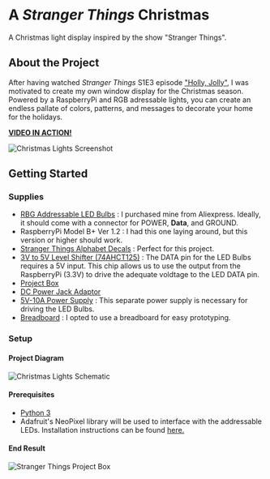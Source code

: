 # A *Stranger Things* Christmas
A Christmas light display inspired by the show "Stranger Things".

## About the Project
After having watched *Stranger Things* S1E3 episode ["Holly, Jolly"](https://www.youtube.com/watch?v=jIQ9z2bxXyg&t=164s), I was motivated to create my own window display for the Christmas season. Powered by a RaspberryPi and RGB adressable lights, you can create an endless pallate of colors, patterns, and messages to decorate your home for the holidays.  

[**VIDEO IN ACTION!**](https://youtube.com/shorts/BymeMe01auQ?feature=share)

![Christmas Lights Screenshot](https://user-images.githubusercontent.com/15962563/190881093-5bd219e3-c89d-4c47-8ea9-32bedf4eba52.png)

## Getting Started
### Supplies
- [RBG Addressable LED Bulbs](https://www.aliexpress.com/item/2255800248172165.html?spm=a2g0o.productlist.0.0.74976208uKK60Y&algo_pvid=a2220219-82c4-419d-ad9c-ef6253fb2516&algo_exp_id=a2220219-82c4-419d-ad9c-ef6253fb2516-16&pdp_ext_f=%7B%22sku_id%22%3A%2210000001794476841%22%7D&pdp_npi=2%40dis%21USD%2124.0%2124.0%21%21%21%21%21%4021031a5516634548348473792eca13%2110000001794476841%21sea&curPageLogUid=l6cWeQ7v3NDj) : I purchased mine from Aliexpress. Ideally, it should come with a connector for POWER, **Data**, and GROUND.
- RaspberryPi Model B+ Ver 1.2 : I had this one laying around, but this version or higher should work.
- [Stranger Things Alphabet Decals](https://www.etsy.com/listing/602357061/stranger-alphabet-wall-decals-scary?ga_order=most_relevant&ga_search_type=all&ga_view_type=gallery&ga_search_query=stranger+things+decal&ref=sr_gallery-1-2&frs=1&bes=1&sts=1&organic_search_click=1) : Perfect for this project.
- [3V to 5V Level Shifter (74AHCT125)](https://www.adafruit.com/product/1787) : The DATA pin for the LED Bulbs requires a 5V input. This chip allows us to use the output from the RaspberryPi (3.3V) to drive the adequate voldtage to the LED DATA pin.
- [Project Box](https://www.amazon.com/Waterproof-Plastic-Electronic-Junction-Enclosure/dp/B07TS6RY85/ref=sr_1_6?crid=2X4TBBF9IHWXJ&keywords=project+box&qid=1663455227&sprefix=project+bo%2Caps%2C147&sr=8-6)
- [DC Power Jack Adaptor](https://www.amazon.com/gp/product/B01J1WZENK/ref=ppx_yo_dt_b_search_asin_title?ie=UTF8&psc=1)
- [5V-10A Power Supply](https://www.amazon.com/gp/product/B07H9XRZBP/ref=ppx_yo_dt_b_search_asin_title?ie=UTF8&th=1) : This separate power supply is necessary for driving the LED Bulbs.
- [Breadboard](https://www.amazon.com/DaFuRui-tie-Points-Solderless-Breadboard-Compatible/dp/B07KGQ7H8B/ref=sr_1_12_sspa?crid=1F83XRI4350YW&keywords=breadboard&qid=1663456870&s=industrial&sprefix=breadboar%2Cindustrial%2C164&sr=1-12-spons&psc=1&spLa=ZW5jcnlwdGVkUXVhbGlmaWVyPUFDMklDTUU2V1VTNiZlbmNyeXB0ZWRJZD1BMDc5NzMyMDJOVkI1NkZKSFRTNDQmZW5jcnlwdGVkQWRJZD1BMDU2NjA5NTJIM0JQN0VQVzRXWkMmd2lkZ2V0TmFtZT1zcF9tdGYmYWN0aW9uPWNsaWNrUmVkaXJlY3QmZG9Ob3RMb2dDbGljaz10cnVl) : I opted to use a breadboard for easy prototyping.

### Setup

#### Project Diagram
![Christmas Lights Schematic](https://user-images.githubusercontent.com/15962563/190881040-889eec6e-b92b-445c-bab8-a39a8582b8bf.png)

#### Prerequisites
 - [Python 3](https://www.python.org/downloads/)
 - Adafruit's NeoPixel library will be used to interface with the addressable LEDs. Installation instructions can be found [here.](https://learn.adafruit.com/neopixels-on-raspberry-pi/python-usage)

#### End Result
![Stranger Things Project Box](https://user-images.githubusercontent.com/15962563/190879736-4345d519-14d3-49de-8ced-50c4f2303aac.jpg)
